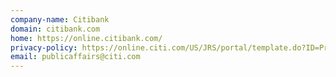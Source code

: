 ```yaml
---
company-name: Citibank
domain: citibank.com
home: https://online.citibank.com/
privacy-policy: https://online.citi.com/US/JRS/portal/template.do?ID=Privacy
email: publicaffairs@citi.com
---
```




